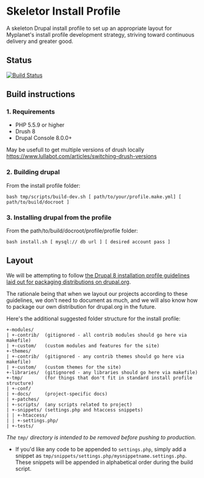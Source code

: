 # Skeletor Install Profile

A skeleton Drupal install profile to set up an appropriate layout for Myplanet's install profile development strategy, striving toward continuous delivery and greater good.

## Status
[![Build Status](https://magnum.travis-ci.com/myplanetdigital/relay-robin-support-portal.svg?token=s3BFKzEdHAWesqwWTSpU&branch=develop)](https://magnum.travis-ci.com/myplanetdigital/relay-robin-support-portal)

## Build instructions

### 1. Requirements

* PHP 5.5.9 or higher
* Drush 8
* Drupal Console 8.0.0+

May be usefull to get multiple versions of drush locally https://www.lullabot.com/articles/switching-drush-versions

### 2. Building drupal

From the install profile folder:

`bash tmp/scripts/build-dev.sh [ path/to/your/profile.make.yml] [ path/to/build/docroot ]`

### 3. Installing drupal from the profile

From the path/to/build/docroot/profile/profile folder:

`bash install.sh [ mysql:// db url ] [ desired account pass ]`

## Layout

We will be attempting to follow [the Drupal 8 installation profile guidelines laid out for 
packaging distributions on drupal.org](https://www.drupal.org/node/2210443).

The rationale being that when we layout our projects according to these
guidelines, we don't need to document as much, and we will also know how
to package our own distribution for drupal.org in the future.

Here's the additional suggested folder structure for the install profile:

    +-modules/
    | +-contrib/  (gitignored - all contrib modules should go here via makefile)
    | +-custom/   (custom modules and features for the site)
    +-themes/
    | +-contrib/  (gitignored - any contrib themes should go here via makefile)
    | +-custom/   (custom themes for the site)
    +-libraries/  (gitignored - any libraries should go here via makefile)
    +-tmp/        (for things that don't fit in standard install profile structure)
    | +-conf/
    | +-docs/     (project-specific docs)
    | +-patches/
    | +-scripts/  (any scripts related to project)
    | +-snippets/ (settings.php and htaccess snippets)
    | | +-htaccess/
    | | +-settings.php/
    | +-tests/

*The `tmp/` directory is intended to be removed before pushing to production.*

* If you'd like any code to be appended to `settings.php`, simply add a
snippet as `tmp/snippets/settings.php/mysnippetname.settings.php`. These
snippets will be appended in alphabetical order during the build script.


